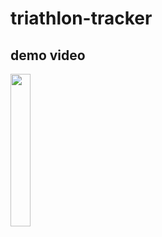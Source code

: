 # triathlon-tracker

## demo video
<div>
<img src="https://github.com/bibishan-pandey/triathlon-tracker/blob/master/assets/RPReplay_Final1607502941.gif" width="25%" height="25%">
</div>
